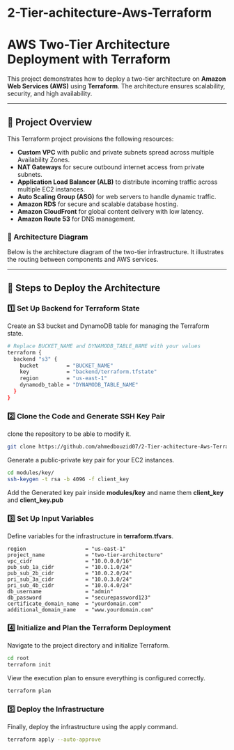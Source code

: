 # 2-Tier-achitecture-Aws-Terraform
# AWS Two-Tier Architecture Deployment with Terraform

This project demonstrates how to deploy a two-tier architecture on **Amazon Web Services (AWS)** using **Terraform**. The architecture ensures scalability, security, and high availability.

---

## 📜 Project Overview

This Terraform project provisions the following resources:
- **Custom VPC** with public and private subnets spread across multiple Availability Zones.
- **NAT Gateways** for secure outbound internet access from private subnets.
- **Application Load Balancer (ALB)** to distribute incoming traffic across multiple EC2 instances.
- **Auto Scaling Group (ASG)** for web servers to handle dynamic traffic.
- **Amazon RDS** for secure and scalable database hosting.
- **Amazon CloudFront** for global content delivery with low latency.
- **Amazon Route 53** for DNS management.

### 📐 Architecture Diagram

Below is the architecture diagram of the two-tier infrastructure. It illustrates the routing between components and AWS services.

---

## 🚀 Steps to Deploy the Architecture

### 1️⃣ **Set Up Backend for Terraform State**
Create an S3 bucket and DynamoDB table for managing the Terraform state.

```bash
# Replace BUCKET_NAME and DYNAMODB_TABLE_NAME with your values
terraform {
  backend "s3" {
    bucket         = "BUCKET_NAME"
    key            = "backend/terraform.tfstate"
    region         = "us-east-1"
    dynamodb_table = "DYNAMODB_TABLE_NAME"
  }
}
```

### 2️⃣ **Clone the Code and Generate SSH Key Pair**
clone the repository to be able to modify it.
```bash
git clone https://github.com/ahmedbouzid07/2-Tier-achitecture-Aws-Terraform.git
```
Generate a public-private key pair for your EC2 instances.

```bash
cd modules/key/
ssh-keygen -t rsa -b 4096 -f client_key
```
Add the Generated key pair inside **modules/key** and name them **client_key** and **client_key.pub**

### 3️⃣ **Set Up Input Variables**
Define variables for the infrastructure in **terraform.tfvars**.

```hcl
region                   = "us-east-1"
project_name             = "two-tier-architecture"
vpc_cidr                 = "10.0.0.0/16"
pub_sub_1a_cidr          = "10.0.1.0/24"
pub_sub_2b_cidr          = "10.0.2.0/24"
pri_sub_3a_cidr          = "10.0.3.0/24"
pri_sub_4b_cidr          = "10.0.4.0/24"
db_username              = "admin"
db_password              = "securepassword123"
certificate_domain_name  = "yourdomain.com"
additional_domain_name   = "www.yourdomain.com"
```

### 4️⃣ **Initialize and Plan the Terraform Deployment**
Navigate to the project directory and initialize Terraform.

```bash
cd root
terraform init
```
View the execution plan to ensure everything is configured correctly.

```bash
terraform plan
```

### 5️⃣ Deploy the Infrastructure
Finally, deploy the infrastructure using the apply command.

```bash
terraform apply --auto-approve
```